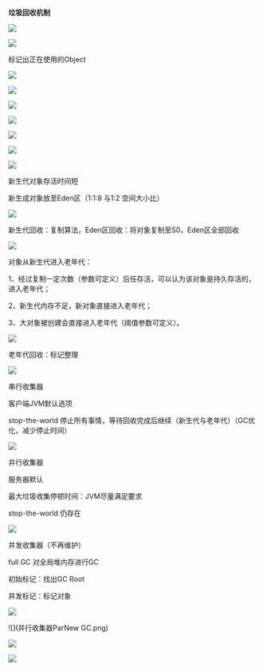 **垃圾回收机制**



![](自动垃圾收集.png)



![](确定内存需要回收.png)



标记出正在使用的Object

![](可达性分析算法.png)



![](引用类型和可达性级别.png)



![](垃圾收集算法.png)



![](标记清除.png)



![](复制算法.png)



![](标记整理.png)



![](分代收集.png)



新生代对象存活时间短

新生成对象放至Eden区（1:1:8 与1:2 空间大小比）

![](分代收集1.png)



新生代回收：复制算法，Eden区回收：将对象复制至S0，Eden区全部回收

![](分代收集2.png)



对象从新生代进入老年代：

1、经过复制一定次数（参数可定义）后任存活，可以认为该对象是持久存活的，进入老年代；

2、新生代内存不足，新对象直接进入老年代；

3、大对象被创建会直接进入老年代（阈值参数可定义）。

![](分代收集3.png)



老年代回收：标记整理

![](分代收集4.png)



串行收集器

客户端JVM默认选项

stop-the-world 停止所有事情，等待回收完成后继续（新生代与老年代）（GC优化，减少停止时间）

![](串行收集器.png)



并行收集器

服务器默认

最大垃圾收集停顿时间：JVM尽量满足要求

stop-the-world 仍存在

![](并行收集器.png)



并发收集器（不再维护）

full GC 对全局堆内存进行GC

初始标记：找出GC Root

并发标记：标记对象

![](并发收集器.png)



![](并行收集器ParNew GC.png)



![](并发收集器G1.png)



![](垃圾收集器组合.png)

